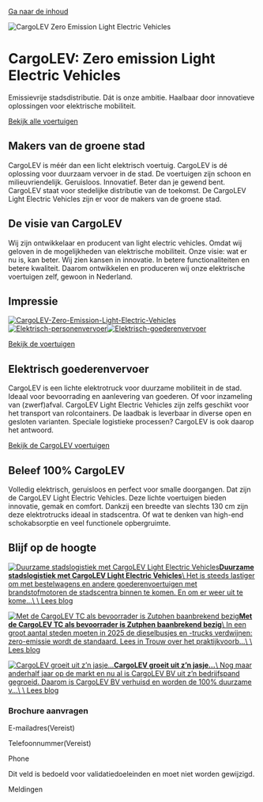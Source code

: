 [Ga naar de inhoud](https://cargolev.com/#main)

![CargoLEV Zero Emission Light Electric Vehicles](https://cargolev.com/app/uploads/2024/04/CargoLEV-Zero-Emission-Light-Electric-Vehicles-1920x910.jpg)

# CargoLEV: Zero emission Light Electric Vehicles

Emissievrije stadsdistributie. Dát is onze ambitie. Haalbaar door innovatieve oplossingen voor elektrische mobiliteit.


[Bekijk alle voertuigen](https://cargolev.com/voertuigen/ "Bekijk alle voertuigen")

## Makers van de groene stad

CargoLEV is méér dan een licht elektrisch voertuig. CargoLEV is dé oplossing voor duurzaam vervoer in de stad. De voertuigen zijn schoon en milieuvriendelijk. Geruisloos. Innovatief. Beter dan je gewend bent. CargoLEV staat voor stedelijke distributie van de toekomst. De CargoLEV Light Electric Vehicles zijn er voor de makers van de groene stad.

## De visie van CargoLEV

Wij zijn ontwikkelaar en producent van light electric vehicles. Omdat wij geloven in de mogelijkheden van elektrische mobiliteit. Onze visie: wat er nu is, kan beter. Wij zien kansen in innovatie. In betere functionaliteiten en betere kwaliteit. Daarom ontwikkelen en produceren wij onze elektrische voertuigen zelf, gewoon in Nederland.

## Impressie

[![CargoLEV-Zero-Emission-Light-Electric-Vehicles](https://cargolev.com/app/uploads/2024/04/CargoLEV-Zero-Emission-Light-Electric-Vehicles-800x553.jpg)](https://cargolev.com/app/uploads/2024/04/CargoLEV-Zero-Emission-Light-Electric-Vehicles.jpg)[![Elektrisch-personenvervoer](https://cargolev.com/app/uploads/2023/03/Elektrisch-personenvervoer-1-800x553.jpg)](https://cargolev.com/app/uploads/2023/03/Elektrisch-personenvervoer-1.jpg)[![Elektrisch-goederenvervoer](https://cargolev.com/app/uploads/2023/03/Elektrisch-goederenvervoer-1-800x553.jpg)](https://cargolev.com/app/uploads/2023/03/Elektrisch-goederenvervoer-1.jpg)

[Bekijk de voertuigen](https://cargolev.com/voertuigen/ "Bekijk de voertuigen")

## Elektrisch goederenvervoer

CargoLEV is een lichte elektrotruck voor duurzame mobiliteit in de stad. Ideaal voor bevoorrading en aanlevering van goederen. Of voor inzameling van (zwerf)afval. CargoLEV Light Electric Vehicles zijn zelfs geschikt voor het transport van rolcontainers. De laadbak is leverbaar in diverse open en gesloten varianten. Speciale logistieke processen? CargoLEV is ook daarop het antwoord.

[Bekijk de CargoLEV voertuigen](https://cargolev.com/voertuigen/)

## Beleef 100% CargoLEV

Volledig elektrisch, geruisloos en perfect voor smalle doorgangen. Dat zijn de CargoLEV Light Electric Vehicles. Deze lichte voertuigen bieden innovatie, gemak en comfort. Dankzij een breedte van slechts 130 cm zijn deze elektrotrucks ideaal in stadscentra. Of wat te denken van high-end schokabsorptie en veel functionele opbergruimte.

## Blijf op de hoogte

[![Duurzame stadslogistiek met CargoLEV Light Electric Vehicles](https://cargolev.com/app/uploads/2023/03/Stadslogistiek-800x553.jpg)**Duurzame stadslogistiek met CargoLEV Light Electric Vehicles**\\
Het is steeds lastiger om met bestelwagens en andere goederenvoertuigen met brandstofmotoren de stadscentra binnen te komen. En om er weer uit te kome...\\
\\
Lees blog](https://cargolev.com/blog/duurzame-stadslogistiek-met-cargolev-light-electric-vehicles/)

[![Met de CargoLEV TC als bevoorrader is Zutphen baanbrekend bezig](https://cargolev.com/app/uploads/2021/02/CargoLEV-Zero-Emissie-Zutphen-praktijkvoorbeeld-800x553.jpg)**Met de CargoLEV TC als bevoorrader is Zutphen baanbrekend bezig**\\
In een groot aantal steden moeten in 2025 de dieselbusjes en -trucks verdwijnen: zero-emissie wordt de standaard. Lees in Trouw over het praktijkvoorb...\\
\\
Lees blog](https://cargolev.com/blog/met-de-cargolev-tc-als-bevoorrader-is-zutphen-baanbrekend-bezig/)

[![CargoLEV groeit uit z’n jasje…](https://cargolev.com/app/uploads/2020/05/CargoLEV-Productie-Zevenaar-800x553.jpg)**CargoLEV groeit uit z’n jasje…**\\
Nog maar anderhalf jaar op de markt en nu al is CargoLEV BV uit z’n bedrijfspand gegroeid. Daarom is CargoLEV BV verhuisd en worden de 100% duurzame v...\\
\\
Lees blog](https://cargolev.com/blog/cargolev-groeit-uit-zn-jasje/)

### Brochure aanvragen

E-mailadres(Vereist)

Telefoonnummer(Vereist)

Phone

Dit veld is bedoeld voor validatiedoeleinden en moet niet worden gewijzigd.

Meldingen